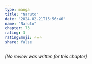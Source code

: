 ```yaml
---
type: manga
title: "Naruto"
date: "2024-02-21T15:56:46"
name: "Naruto"
chapter: 73
rating: 3
ratingEmoji: ⭐️⭐️⭐️
share: false
---
```


_[No review was written for this chapter]_
